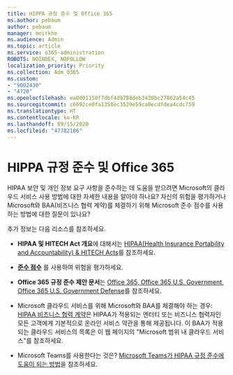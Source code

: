 ```yaml
---
title: HIPPA 규정 준수 및 Office 365
ms.author: pebaum
author: pebaum
manager: mnirkhe
ms.audience: Admin
ms.topic: article
ms.service: o365-administration
ROBOTS: NOINDEX, NOFOLLOW
localization_priority: Priority
ms.collection: Adm_O365
ms.custom:
- "9002430"
- "4720"
ms.openlocfilehash: ea0d01150f7dbf4d9788deb3430bc27862a54c45
ms.sourcegitcommit: c6692ce0fa1358ec3529e59ca0ecdfdea4cdc759
ms.translationtype: HT
ms.contentlocale: ko-KR
ms.lasthandoff: 09/15/2020
ms.locfileid: "47782186"
---
```

# <a name="hippa-compliance-and-office-365"></a>HIPPA 규정 준수 및 Office 365

HIPAA 보안 및 개인 정보 요구 사항을 준수하는 데 도움을 받으려면 Microsoft의 클라우드 서비스 사용 방법에 대한 자세한 내용을 알아야 하나요?  자신의 위험을 평가하거나 Microsoft와 BAA(비즈니스 협력 계약)를 체결하기 위해 Microsoft 준수 점수를 사용하는 방법에 대한 질문이 있나요?  

추가 정보는 다음 리소스를 참조하세요.

- **HIPAA 및 HITECH Act 개요**에 대해서는 [HIPAA(Health Insurance Portability and Accountability) & HITECH Acts](https://docs.microsoft.com/microsoft-365/compliance/offering-hipaa-hitech?view=o365-worldwide)를 참조하세요.

- **[준수 점수](https://docs.microsoft.com/microsoft-365/compliance/offering-hipaa-hitech?view=o365-worldwide#use-microsoft-compliance-score-to-assess-your-risk)** 를 사용하여 위험을 평가하세요.

- **Office 365 규정 준수 제안 문서**는 [Office 365, Office 365 U.S. Government, Office 365 U.S. Government Defense](https://go.microsoft.com/fwlink/p/?LinkID=2077751)를 참조하세요.

- Microsoft 클라우드 서비스를 위해 Microsoft와 BAA를 체결해야 하는 경우: [HIPAA 비즈니스 협력 계약](https://aka.ms/BAA)은 HIPAA가 적용되는 엔터티 또는 비즈니스 협력자인 모든 고객에게 기본적으로 온라인 서비스 약관을 통해 제공됩니다. 이 BAA가 적용되는 클라우드 서비스의 목록은 이 웹 페이지의 "Microsoft 범위 내 클라우드 서비스"를 참조하세요.

- Microsoft Teams를 사용한다는 것은? [Microsoft Teams가 HIPAA 규정 준수에 도움이 되는 방법](https://www.microsoft.com/microsoft-365/blog/2019/04/30/white-paper-microsoft-teams-healthcare-providers-hipaa-compliance/)을 참조하세요.

